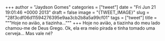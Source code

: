 
+++
author = "Jaydson Gomes"
categories = ["tweet"]
date = "Fri Jun 21 19:01:46 +0000 2013"
draft = false
image = "{TWEET_IMAGE}"
slug = "28f3cdf06d11594276395e9aa3cb2b8a5a99cf01"
tags = ["tweet"]
title = """Hoje no avião, a tiazinha..."""
+++
Hoje no avião, a tiazinha do meu lado chamou-me de Deus Grego. Ok, ela era meio pirada e tinha tomado uma cerveja... Mas vale né?
